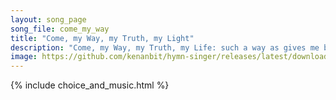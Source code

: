 ```yaml
---
layout: song_page
song_file: come_my_way
title: "Come, my Way, my Truth, my Light"
description: "Come, my Way, my Truth, my Life: such a way as gives me breath; such a truth as ends all strife; such a life as killeth death.  Come, my Light, my Fea... english secular 5part textbyother"
image: https://github.com/kenanbit/hymn-singer/releases/latest/download/come_my_way-trad.png
---
```


{% include choice_and_music.html %}